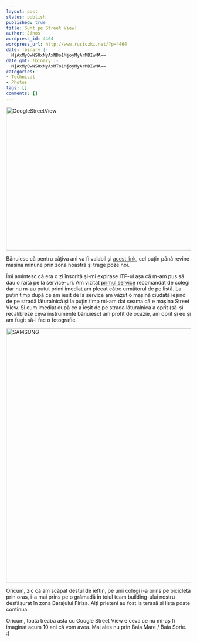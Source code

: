 ```yaml
---
layout: post
status: publish
published: true
title: Sunt pe Street View!
author: János
wordpress_id: 4464
wordpress_url: http://www.rusiczki.net/?p=4464
date: !binary |-
  MjAxMy0wNS0xNyAxNDo1MjoyMyArMDIwMA==
date_gmt: !binary |-
  MjAxMy0wNS0xNyAxMTo1MjoyMyArMDIwMA==
categories:
- Technical
- Photos
tags: []
comments: []
---
```

<p><a href="http://www.rusiczki.net/wp-content/uploads/2013/04/GoogleStreetView.png"><img src="http://www.rusiczki.net/wp-content/uploads/2013/04/GoogleStreetView-693x391.png" alt="GoogleStreetView" width="693" height="391" class="alignnone size-medium wp-image-4465" /></a></p>
<p>Bănuiesc că pentru câțiva ani va fi valabil și <a href="http://goo.gl/maps/AphZx">acest link</a>, cel puțin până revine mașina minune prin zona noastră și trage poze noi.</p>
<p>Îmi amintesc că era o zi însorită și-mi expirase ITP-ul așa că m-am pus să dau o raită pe la service-uri. Am vizitat <a href="http://goo.gl/maps/LENFu">primul service</a> recomandat de colegi dar nu m-au putut primi imediat am plecat către următorul de pe listă. La puțin timp după ce am ieșit de la service am văzut o mașină ciudată ieșind de pe stradă lăturalnică și la puțin timp mi-am dat seama că e mașina Street View. Și cum imediat după ce a ieșit de pe strada lăturalnica a oprit (să-și recalibreze ceva instrumente bănuiesc) am profit de ocazie, am oprit și eu și am fugit să-i fac o fotografie.</p>
<p><a href="http://www.rusiczki.net/wp-content/uploads/2013/04/2012-07-18-12.56.20.jpg"><img src="http://www.rusiczki.net/wp-content/uploads/2013/04/2012-07-18-12.56.20-519x693.jpg" alt="SAMSUNG" width="519" height="693" class="alignnone size-medium wp-image-4467" /></a></p>
<p>Oricum, zic că am scăpat destul de ieftin, pe unii colegi i-a prins pe bicicletă prin oraș, i-a mai prins pe o grămadă în toiul team building-ului nostru desfășurat în zona Barajului Firiza. Alți prieteni au fost la terasă și lista poate continua.</p>
<p>Oricum, toata treaba asta cu Google Street View e ceva ce nu mi-aș fi imaginat acum 10 ani că vom avea. Mai ales nu prin Baia Mare / Baia Sprie. :)</p>
